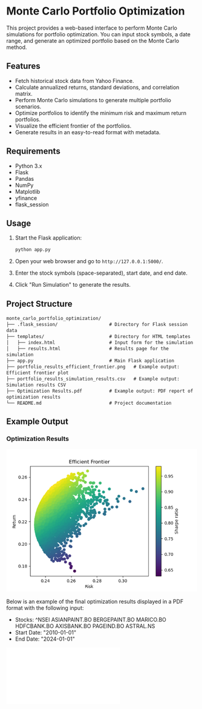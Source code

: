 # Monte Carlo Portfolio Optimization

This project provides a web-based interface to perform Monte Carlo simulations for portfolio optimization. 
You can input stock symbols, a date range, and generate an optimized portfolio based on the Monte Carlo method.

## Features

- Fetch historical stock data from Yahoo Finance.
- Calculate annualized returns, standard deviations, and correlation matrix.
- Perform Monte Carlo simulations to generate multiple portfolio scenarios.
- Optimize portfolios to identify the minimum risk and maximum return portfolios.
- Visualize the efficient frontier of the portfolios.
- Generate results in an easy-to-read format with metadata.

## Requirements

- Python 3.x
- Flask
- Pandas
- NumPy
- Matplotlib
- yfinance
- flask_session

## Usage

1. Start the Flask application:
   ```sh
   python app.py
   ```

2. Open your web browser and go to `http://127.0.0.1:5000/`.

3. Enter the stock symbols (space-separated), start date, and end date.

4. Click "Run Simulation" to generate the results.

## Project Structure

```
monte_carlo_portfolio_optimization/
├── .flask_session/                   # Directory for Flask session data
├── templates/                        # Directory for HTML templates
│   ├── index.html                    # Input form for the simulation
│   ├── results.html                  # Results page for the simulation
├── app.py                            # Main Flask application
├── portfolio_results_efficient_frontier.png   # Example output: Efficient frontier plot
├── portfolio_results_simulation_results.csv   # Example output: Simulation results CSV
├── Optimization Results.pdf          # Example output: PDF report of optimization results
└── README.md                         # Project documentation
```

## Example Output

### Optimization Results

![Efficient Frontier](portfolio_results_efficient_frontier.png)

Below is an example of the final optimization results displayed in a PDF format with the following input:

- Stocks: ^NSEI ASIANPAINT.BO BERGEPAINT.BO MARICO.BO HDFCBANK.BO AXISBANK.BO PAGEIND.BO ASTRAL.NS
- Start Date: "2010-01-01"
- End Date: "2024-01-01"

![Optimization Results.pdf](Optimization%20Results.pdf)